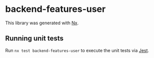 # backend-features-user

This library was generated with [Nx](https://nx.dev).

## Running unit tests

Run `nx test backend-features-user` to execute the unit tests via [Jest](https://jestjs.io).
